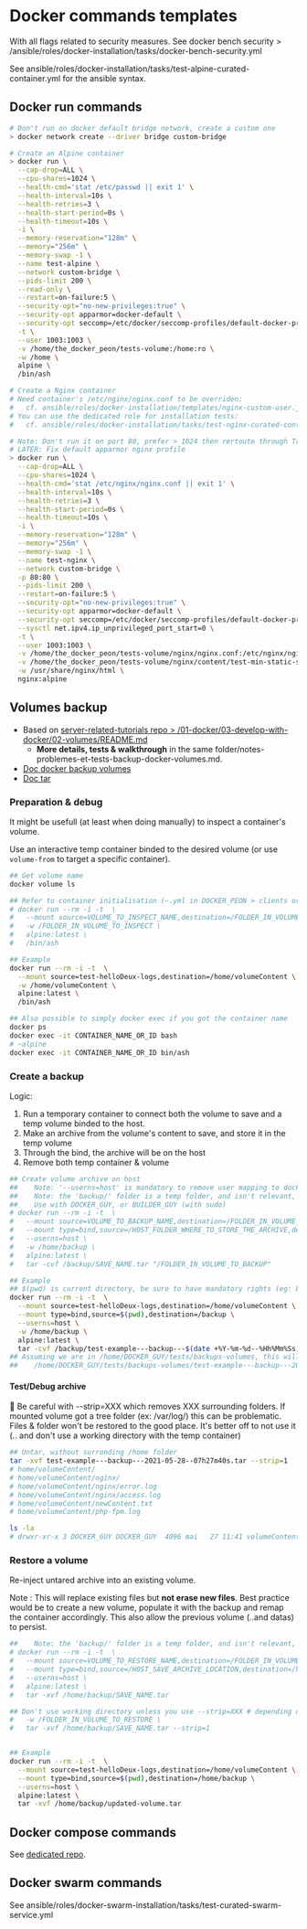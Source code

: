 # Docker commands templates

With all flags related to security measures. See docker bench security > /ansible/roles/docker-installation/tasks/docker-bench-security.yml

See ansible/roles/docker-installation/tasks/test-alpine-curated-container.yml for the ansible syntax.

## Docker run commands

```bash
# Don't run on docker default bridge network, create a custom one
> docker network create --driver bridge custom-bridge

# Create an Alpine container
> docker run \
  --cap-drop=ALL \
  --cpu-shares=1024 \
  --health-cmd='stat /etc/passwd || exit 1' \
  --health-interval=10s \
  --health-retries=3 \
  --health-start-period=0s \
  --health-timeout=10s \
  -i \
  --memory-reservation="128m" \
  --memory="256m" \
  --memory-swap -1 \
  --name test-alpine \
  --network custom-bridge \
  --pids-limit 200 \
  --read-only \
  --restart=on-failure:5 \
  --security-opt="no-new-privileges:true" \
  --security-opt apparmor=docker-default \
  --security-opt seccomp=/etc/docker/seccomp-profiles/default-docker-profile.json \
  -t \
  --user 1003:1003 \
  -v /home/the_docker_peon/tests-volume:/home:ro \
  -w /home \
  alpine \
  /bin/ash

# Create a Nginx container
# Need container's /etc/nginx/nginx.conf to be overriden:
#   cf. ansible/roles/docker-installation/templates/nginx-custom-user.j2
# You can use the dedicated role for installation tests:
#   cf. ansible/roles/docker-installation/tasks/test-nginx-curated-container.yml

# Note: Don't run it on port 80, prefer > 1024 then rertoute through Traefik
# LATER: Fix default apparmor nginx profile
> docker run \
  --cap-drop=ALL \
  --cpu-shares=1024 \
  --health-cmd='stat /etc/nginx/nginx.conf || exit 1' \
  --health-interval=10s \
  --health-retries=3 \
  --health-start-period=0s \
  --health-timeout=10s \
  -i \
  --memory-reservation="128m" \
  --memory="256m" \
  --memory-swap -1 \
  --name test-nginx \
  --network custom-bridge \
  -p 80:80 \
  --pids-limit 200 \
  --restart=on-failure:5 \
  --security-opt="no-new-privileges:true" \
  --security-opt apparmor=docker-default \
  --security-opt seccomp=/etc/docker/seccomp-profiles/default-docker-profile.json \
  --sysctl net.ipv4.ip_unprivileged_port_start=0 \
  -t \
  --user 1003:1003 \
  -v /home/the_docker_peon/tests-volume/nginx/nginx.conf:/etc/nginx/nginx.conf:ro \
  -v /home/the_docker_peon/tests-volume/nginx/content/test-min-static-site/site:/usr/share/nginx/html:ro \
  -w /usr/share/nginx/html \
  nginx:alpine
```

## Volumes backup

- Based on [server-related-tutorials repo > /01-docker/03-develop-with-docker/02-volumes/README.md](https://github.com/youpiwaza/server-related-tutorials/tree/master/01-docker/03-develop-with-docker/02-volumes)
  - **More details, tests & walkthrough** in the same folder/notes-problemes-et-tests-backup-docker-volumes.md.
- [Doc docker backup volumes](https://docs.docker.com/storage/volumes/#backup-restore-or-migrate-data-volumes)
- [Doc tar](https://doc.ubuntu-fr.org/tar)

### Preparation & debug

It might be usefull (at least when doing manually) to inspect a container's volume.

Use an interactive temp container binded to the desired volume (or use `volume-from` to target a specific container).

```bash
## Get volume name
docker volume ls

## Refer to container initialisation (~.yml in DOCKER_PEON > clients or core to get info on containers volume dedicated folders)
# docker run --rm -i -t  \
#   --mount source=VOLUME_TO_INSPECT_NAME,destination=/FOLDER_IN_VOLUME_TO_INSPECT \
#   -w /FOLDER_IN_VOLUME_TO_INSPECT \
#   alpine:latest \
#   /bin/ash

## Example
docker run --rm -i -t  \
  --mount source=test-helloDeux-logs,destination=/home/volumeContent \
  -w /home/volumeContent \
  alpine:latest \
  /bin/ash

## Also possible to simply docker exec if you got the container name
docker ps
docker exec -it CONTAINER_NAME_OR_ID bash
# ~alpine
docker exec -it CONTAINER_NAME_OR_ID bin/ash
```

### Create a backup

Logic:

1. Run a temporary container to connect both the volume to save and a temp volume binded to the host.
2. Make an archive from the volume's content to save, and store it in the temp volume
3. Through the bind, the archive will be on the host
4. Remove both temp container & volume

```bash
## Create volume archive on host
##    Note: '--userns=host' is mandatory to remove user mapping to docker_peon (defined in docker_daemon.json)
##    Note: the 'backup/' folder is a temp folder, and isn't relevant, but MUST be different from the folder from the volume to backup
##    Use with DOCKER_GUY, or BUILDER_GUY (with sudo)
# docker run --rm -i -t  \
#   --mount source=VOLUME_TO_BACKUP_NAME,destination=/FOLDER_IN_VOLUME_TO_BACKUP \
#   --mount type=bind,source=/HOST_FOLDER_WHERE_TO_STORE_THE_ARCHIVE,destination=/backup \
#   --userns=host \
#   -w /home/backup \
#   alpine:latest \
#   tar -cvf /backup/SAVE_NAME.tar "/FOLDER_IN_VOLUME_TO_BACKUP"

## Example
## $(pwd) is current directory, be sure to have mandatory rights (eg: be in /home_DOCKER_GUY/)
docker run --rm -i -t  \
  --mount source=test-helloDeux-logs,destination=/home/volumeContent \
  --mount type=bind,source=$(pwd),destination=/backup \
  --userns=host \
  -w /home/backup \
  alpine:latest \
  tar -cvf /backup/test-example---backup---$(date +%Y-%m-%d--%Hh%Mm%Ss).tar "/home/volumeContent"
## Assuming we are in /home/DOCKER_GUY/tests/backups-volumes, this will generate:
##    /home/DOCKER_GUY/tests/backups-volumes/test-example---backup---2021-05-28--07h27m40s.tar
```

#### Test/Debug archive

🚨  Be careful with --strip=XXX which removes XXX surrounding folders. If mounted volume got a tree folder (ex: /var/log/) this can be problematic.
    Files & folder won't be restored to the good place. It's better off to not use it (.. and don't use a working directory with the temp container)

```bash
## Untar, without surronding /home folder
tar -xvf test-example---backup---2021-05-28--07h27m40s.tar --strip=1
# home/volumeContent/
# home/volumeContent/nginx/
# home/volumeContent/nginx/error.log
# home/volumeContent/nginx/access.log
# home/volumeContent/newContent.txt
# home/volumeContent/php-fpm.log

ls -la
# drwxr-xr-x 3 DOCKER_GUY DOCKER_GUY  4096 mai   27 11:41 volumeContent
```

### Restore a volume

Re-inject untared archive into an existing volume.

Note : This will replace existing files but **not erase new files**.
       Best practice would be to create a new volume, populate it with the backup and remap the container accordingly.
       This also allow the previous volume (..and datas) to persist.

```bash
##    Note: the 'backup/' folder is a temp folder, and isn't relevant, but MUST be different from the folder from the volume to restore
# docker run --rm -i -t  \
#   --mount source=VOLUME_TO_RESTORE_NAME,destination=/FOLDER_IN_VOLUME_TO_RESTORE \
#   --mount type=bind,source=/HOST_SAVE_ARCHIVE_LOCATION,destination=/home/backup \
#   --userns=host \
#   alpine:latest \
#   tar -xvf /home/backup/SAVE_NAME.tar

## Don't use working directory unless you use --strip=XXX # depending on the tree folder. It's simplier to replace from /
#   -w /FOLDER_IN_VOLUME_TO_RESTORE \
#   tar -xvf /home/backup/SAVE_NAME.tar --strip=1


## Example
docker run --rm -i -t  \
  --mount source=test-helloDeux-logs,destination=/home/volumeContent \
  --mount type=bind,source=$(pwd),destination=/home/backup \
  --userns=host \
  alpine:latest \
  tar -xvf /home/backup/updated-volume.tar
```

## Docker compose commands

See [dedicated repo](https://github.com/youpiwaza/docker-compose-curated-example).

## Docker swarm commands

See ansible/roles/docker-swarm-installation/tasks/test-curated-swarm-service.yml
